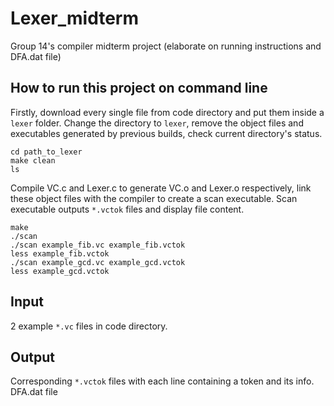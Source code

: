 # Lexer_midterm
Group 14's compiler midterm project (elaborate on running instructions and DFA.dat file)
## How to run this project on command line
Firstly, download every single file from code directory and put them inside a `lexer` folder. Change the directory to `lexer`, remove the object files and executables generated by previous builds, check current directory's status.
```
cd path_to_lexer
make clean
ls
```
Compile VC.c and Lexer.c to generate VC.o and Lexer.o respectively, link these object files with the compiler to create a scan executable. Scan executable outputs `*.vctok` files and display file content.
```
make
./scan
./scan example_fib.vc example_fib.vctok
less example_fib.vctok
./scan example_gcd.vc example_gcd.vctok
less example_gcd.vctok
``` 
## Input
2 example `*.vc` files in code directory.
## Output
Corresponding `*.vctok` files with each line containing a token and its info.
DFA.dat file


